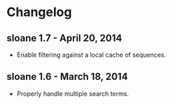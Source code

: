 # Changelog

## sloane 1.7 - April 20, 2014

* Enable filtering against a local cache of sequences.

## sloane 1.6 - March 18, 2014

* Properly handle multiple search terms.

